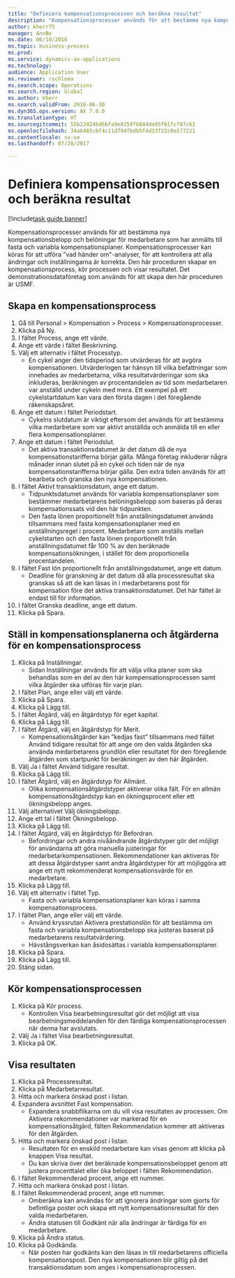 ```yaml
--- 
title: "Definiera kompensationsprocessen och beräkna resultat"
description: "Kompensationsprocesser används för att bestämma nya kompensationsbelopp och belöningar för medarbetare som har anmälts till fasta och variabla kompensationsplaner."
author: kherr75
manager: AnnBe
ms.date: 06/10/2016
ms.topic: business-process
ms.prod: 
ms.service: dynamics-ax-applications
ms.technology: 
audience: Application User
ms.reviewer: rschloma
ms.search.scope: Operations
ms.search.region: Global
ms.author: kherr
ms.search.validFrom: 2016-06-30
ms.dyn365.ops.version: AX 7.0.0
ms.translationtype: HT
ms.sourcegitcommit: 55b22d246d6bfa9e8159fb844da95f61fcf07c62
ms.openlocfilehash: 34a6485c6f4c11d794fbdb5f4d33f22c0e577221
ms.contentlocale: sv-se
ms.lasthandoff: 07/28/2017

---
```

# <a name="define-compensation-process-and-calculate-results"></a>Definiera kompensationsprocessen och beräkna resultat

[!include[task guide banner](../../includes/task-guide-banner.md)]

Kompensationsprocesser används för att bestämma nya kompensationsbelopp och belöningar för medarbetare som har anmälts till fasta och variabla kompensationsplaner. Kompensationsprocesser kan köras för att utföra ”vad händer om"-analyser, för att kontrollera att alla ändringar och inställningarna är korrekta. Den här proceduren skapar en kompensationsprocess, kör processen och visar resultatet. Det demonstrationsdataföretag som används för att skapa den här proceduren är USMF.


## <a name="create-a-compensation-process"></a>Skapa en kompensationsprocess
1. Gå till Personal > Kompensation > Process > Kompensationsprocesser.
2. Klicka på Ny.
3. I fältet Process, ange ett värde.
4. Ange ett värde i fältet Beskrivning.
5. Välj ett alternativ i fältet Processtyp.
    * En cykel anger den tidsperiod som utvärderas för att avgöra kompensationen. Utvärderingen tar hänsyn till vilka befattningar som innehades av medarbetarna, vilka resultatvärderingar som ska inkluderas, beräkningen av procentandelen av tid som medarbetaren var anställd under cykeln med mera. Ett exempel på ett cykelstartdatum kan vara den första dagen i det föregående räkenskapsåret.  
6. Ange ett datum i fältet Periodstart.
    * Cykelns slutdatum är viktigt eftersom det används för att bestämma vilka medarbetare som var aktivt anställda och anmälda till en eller flera kompensationsplaner.  
7. Ange ett datum i fältet Periodslut.
    * Det aktiva transaktionsdatumet är det datum då de nya kompensationstarifferna börjar gälla. Många företag inkluderar några månader innan slutet på en cykel och tiden när de nya kompensationstarifferna börjar gälla. Den extra tiden används för att bearbeta och granska den nya kompensationen.  
8. I fältet Aktivt transaktionsdatum, ange ett datum.
    * Tidpunktsdatumet används för variabla kompensationsplaner som bestämmer medarbetarens belöningsbelopp som baseras på deras kompensationssats vid den här tidpunkten.  
    * Den fasta lönen proportionellt från anställningsdatumet används tillsammans med fasta kompensationsplaner med en anställningsregel i procent.  Medarbetare som anställs mellan cykelstarten och den fasta lönen proportionellt från anställningsdatumet får 100 % av den beräknade kompensationsökningen, i stället för dem proportionella procentandelen.  
9. I fältet Fast lön proportionellt från anställningsdatumet, ange ett datum.
    * Deadline för granskning är det datum då alla processresultat ska granskas så att de kan läsas in i medarbetarens post för kompensation före det aktiva transaktionsdatumet. Det här fältet är endast till för information.  
10. I fältet Granska deadline, ange ett datum.
11. Klicka på Spara.

## <a name="setup-the-compensation-plans-and-actions-for-a-compensation-process"></a>Ställ in kompensationsplanerna och åtgärderna för en kompensationsprocess
1. Klicka på Inställningar.
    * Sidan Inställningar används för att välja vilka planer som ska behandlas som en del av den här kompensationsprocessen samt vilka åtgärder ska utföras för varje plan.  
2. I fältet Plan, ange eller välj ett värde.
3. Klicka på Spara.
4. Klicka på Lägg till.
5. I fältet Åtgärd, välj en åtgärdstyp för eget kapital.
6. Klicka på Lägg till.
7. I fältet Åtgärd, välj en åtgärdstyp för Merit.
    * Kompensationsåtgärder kan ”kedjas fast” tillsammans med fältet Använd tidigare resultat för att ange om den valda åtgärden ska använda medarbetarens grundlön eller resultatet för den föregående åtgärden som startpunkt för beräkningen av den här åtgärden.  
8. Välj Ja i fältet Använd tidigare resultat.
9. Klicka på Lägg till.
10. I fältet Åtgärd, välj en åtgärdstyp för Allmänt.
    * Olika kompensationsåtgärdstyper aktiverar olika fält. För en allmän kompensationsåtgärdstyp kan en ökningsprocent eller ett ökningsbelopp anges.  
11. Välj alternativet Välj ökningsbelopp.
12. Ange ett tal i fältet Ökningsbelopp.
13. Klicka på Lägg till.
14. I fältet Åtgärd, välj en åtgärdstyp för Befordran.
    * Befordringar och andra nivåändrande åtgärdstyper gör det möjligt för användarna att göra manuella justeringar för medarbetarkompensationen. Rekommendationer kan aktiveras för att dessa åtgärdstyper samt andra åtgärdstyper för att möjliggöra att ange ett nytt rekommenderat kompensationsvärde för en medarbetare.  
15. Klicka på Lägg till.
16. Välj ett alternativ i fältet Typ.
    * Fasta och variabla kompensationsplaner kan köras i samma kompensationsprocess.  
17. I fältet Plan, ange eller välj ett värde.
    * Använd kryssrutan Aktivera prestationslön för att bestämma om fasta och variabla kompensationsbelopp ska justeras baserat på medarbetarens resultatvärdering.  
    * Hävstångsverkan kan åsidosättas i variabla kompensationsplaner.  
18. Klicka på Spara.
19. Klicka på Lägg till.
20. Stäng sidan.

## <a name="run-the-compensation-process"></a>Kör kompensationsprocessen
1. Klicka på Kör process.
    * Kontrollen Visa bearbetningsresultat gör det möjligt att visa bearbetningsmeddelanden för den färdiga kompensationsprocessen när denna har avslutats.  
2. Välj Ja i fältet Visa bearbetningsresultat.
3. Klicka på OK.

## <a name="view-the-results"></a>Visa resultaten
1. Klicka på Processresultat.
2. Klicka på Medarbetarresultat.
3. Hitta och markera önskad post i listan.
4. Expandera avsnittet Fast kompensation.
    * Expandera snabbflikarna om du vill visa resultaten av processen. Om Aktivera rekommendationer var markerad för en kompensationsåtgärd, fälten Rekommendation kommer att aktiveras för den åtgärden.  
5. Hitta och markera önskad post i listan.
    * Resultaten för en enskild medarbetare kan visas genom att klicka på knappen Visa resultat.  
    * Du kan skriva över det beräknade kompensationsbeloppet genom att justera procenttalet eller öka beloppet i fälten Rekommendation.  
6. I fältet Rekommenderad procent, ange ett nummer.
7. Hitta och markera önskad post i listan.
8. I fältet Rekommenderad procent, ange ett nummer.
    * Omberäkna kan användas för att ignorera ändringar som gjorts för befintliga poster och skapa ett nytt kompensationsresultat för den valda medarbetaren.  
    * Ändra statusen till Godkänt när alla ändringar är färdiga för en medarbetare.  
9. Klicka på Ändra status.
10. Klicka på Godkända.
    * När posten har godkänts kan den läsas in till medarbetarens officiella kompensationspost. Den nya kompensationen blir giltig på det transaktionsdatum som anges i kompensationsprocessen.  



